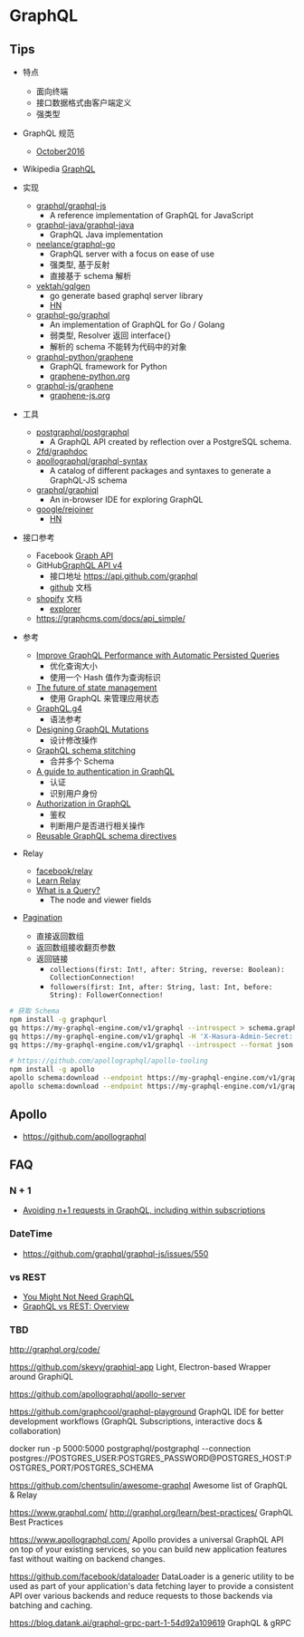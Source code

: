 # GraphQL

## Tips
* 特点
  * 面向终端
  * 接口数据格式由客户端定义
  * 强类型
* GraphQL 规范
  * [October2016](http://facebook.github.io/graphql/October2016/)
* Wikipedia [GraphQL](https://en.wikipedia.org/wiki/GraphQL)
* 实现
  * [graphql/graphql-js](https://github.com/graphql/graphql-js)
    * A reference implementation of GraphQL for JavaScript
  * [graphql-java/graphql-java](https://github.com/graphql-java/graphql-java)
    * GraphQL Java implementation
  * [neelance/graphql-go](https://github.com/neelance/graphql-go)
    * GraphQL server with a focus on ease of use
    * 强类型, 基于反射
    * 直接基于 schema 解析
  * [vektah/gqlgen](https://github.com/vektah/gqlgen)
    * go generate based graphql server library
    * [HN](https://news.ycombinator.com/item?id=16352611)
  * [graphql-go/graphql](https://github.com/graphql-go/graphql)
    * An implementation of GraphQL for Go / Golang
    * 弱类型, Resolver 返回 interface{}
    * 解析的 schema 不能转为代码中的对象
  * [graphql-python/graphene](https://github.com/graphql-python/graphene)
    * GraphQL framework for Python
    * [graphene-python.org](http://graphene-python.org)
  * [graphql-js/graphene](https://github.com/graphql-js/graphene)
    * [graphene-js.org](http://graphene-js.org)
* 工具
  * [postgraphql/postgraphql](https://github.com/postgraphql/postgraphql)
    * A GraphQL API created by reflection over a PostgreSQL schema.
  * [2fd/graphdoc](https://github.com/2fd/graphdoc)
  * [apollographql/graphql-syntax](https://github.com/apollographql/graphql-syntax)
    * A catalog of different packages and syntaxes to generate a GraphQL-JS schema
  * [graphql/graphiql](https://github.com/graphql/graphiql)
    * An in-browser IDE for exploring GraphQL
  * [google/rejoiner](https://github.com/google/rejoiner)
    * [HN](https://news.ycombinator.com/item?id=16193250)
* 接口参考
  * Facebook [Graph API](https://developers.facebook.com/docs/graph-api/)
  * GitHub[GraphQL API v4](https://developer.github.com/v4/)
    * 接口地址 https://api.github.com/graphql
    * [github](https://2fd.github.io/graphdoc/github) 文档
  * [shopify](https://2fd.github.io/graphdoc/shopify/) 文档
    * [explorer](https://help.shopify.com/api/storefront-api/graphql-explorer/graphiql)
  * https://graphcms.com/docs/api_simple/
* 参考
  * [Improve GraphQL Performance with Automatic Persisted Queries](https://dev-blog.apollodata.com/improve-graphql-performance-with-automatic-persisted-queries-c31d27b8e6ea)
    * 优化查询大小
    * 使用一个 Hash 值作为查询标识
  * [The future of state management](https://dev-blog.apollodata.com/the-future-of-state-management-dd410864cae2)
    * 使用 GraphQL 来管理应用状态
  * [GraphQL.g4](https://github.com/antlr/grammars-v4/blob/master/graphql/GraphQL.g4)
    * 语法参考
  * [Designing GraphQL Mutations](https://dev-blog.apollodata.com/designing-graphql-mutations-e09de826ed97)
    * 设计修改操作
  * [GraphQL schema stitching](https://dev-blog.apollodata.com/graphql-schema-stitching-8af23354ac37)
    * 合并多个 Schema
  * [A guide to authentication in GraphQL](https://dev-blog.apollodata.com/a-guide-to-authentication-in-graphql-e002a4039d1)
    * 认证
    * 识别用户身份
  * [Authorization in GraphQL](https://dev-blog.apollodata.com/auth-in-graphql-part-2-c6441bcc4302)
    * 鉴权
    * 判断用户是否进行相关操作
  * [Reusable GraphQL schema directives](https://dev-blog.apollodata.com/131fb3a177d1)
* Relay
  * [facebook/relay](https://facebook.github.io/relay/)
  * [Learn Relay](https://www.learnrelay.org)
  * [What is a Query?](https://www.learnrelay.org/queries/what-is-a-query/)
    * The node and viewer fields

* [Pagination](http://graphql.org/learn/pagination/)
  * 直接返回数组
  * 返回数组接收翻页参数
  * 返回链接
    * `collections(first: Int!, after: String, reverse: Boolean): CollectionConnection!`
    * `followers(first: Int, after: String, last: Int, before: String): FollowerConnection!`


```bash
# 获取 Schema
npm install -g graphqurl
gq https://my-graphql-engine.com/v1/graphql --introspect > schema.graphql
gq https://my-graphql-engine.com/v1/graphql -H 'X-Hasura-Admin-Secret: adminsecretkey' --introspect > schema.graphql
gq https://my-graphql-engine.com/v1/graphql --introspect --format json > schema.json

# https://github.com/apollographql/apollo-tooling
npm install -g apollo
apollo schema:download --endpoint https://my-graphql-engine.com/v1/graphql
apollo schema:download --endpoint https://my-graphql-engine.com/v1/graphql --header 'X-Hasura-Admin-Secret: adminsecretkey'
```

## Apollo
* https://github.com/apollographql

## FAQ
### N + 1
* [Avoiding n+1 requests in GraphQL, including within subscriptions](https://medium.com/slite/avoiding-n-1-requests-in-graphql-including-within-subscriptions-f9d7867a257d)

### DateTime
* https://github.com/graphql/graphql-js/issues/550

### vs REST
* [You Might Not Need GraphQL](https://blog.runscope.com/posts/you-might-not-need-graphql)
* [GraphQL vs REST: Overview](https://philsturgeon.uk/api/2017/01/24/graphql-vs-rest-overview/)

### TBD

http://graphql.org/code/


https://github.com/skevy/graphiql-app
Light, Electron-based Wrapper around GraphiQL

https://github.com/apollographql/apollo-server

https://github.com/graphcool/graphql-playground
GraphQL IDE for better development workflows (GraphQL Subscriptions, interactive docs & collaboration)

docker run -p 5000:5000 postgraphql/postgraphql --connection postgres://POSTGRES_USER:POSTGRES_PASSWORD@POSTGRES_HOST:POSTGRES_PORT/POSTGRES_SCHEMA

https://github.com/chentsulin/awesome-graphql
Awesome list of GraphQL & Relay

https://www.graphql.com/
http://graphql.org/learn/best-practices/
GraphQL Best Practices

https://www.apollographql.com/
Apollo provides a universal GraphQL API on top of your existing services, so you can build new application features fast without waiting on backend changes.

https://github.com/facebook/dataloader
DataLoader is a generic utility to be used as part of your application's data fetching layer to provide a consistent API over various backends and reduce requests to those backends via batching and caching.

https://blog.datank.ai/graphql-grpc-part-1-54d92a109619
GraphQL & gRPC

